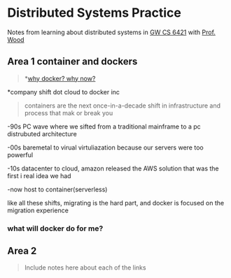 # Distributed Systems Practice
Notes from learning about distributed systems in [GW CS 6421](https://gwdistsys18.github.io/) with [Prof. Wood](https://faculty.cs.gwu.edu/timwood/)

## Area 1 container and dockers
>*[why docker? why now?](https://www.youtube.com/watch?v=RYDHUTHLf8U&t=0s&list=PLBmVKD7o3L8tQzt8QPCINK9wXmKecTHlM&index=23)

*company shift
dot cloud to docker inc
>containers are the next once-in-a-decade shift in infrastructure and process that mak or break you

-90s PC wave where we sifted from a traditional mainframe to a pc distrubuted architecture 

-00s baremetal to virual  virtuliazation because our servers were too powerful 

-10s datacenter to cloud, amazon released the AWS solution that was the first i real idea we had

-now host to container(serverless)

like all these shifts, migrating is the hard part, and docker is focused on the migration experience

### what will docker do for me?



## Area 2
> Include notes here about each of the links

